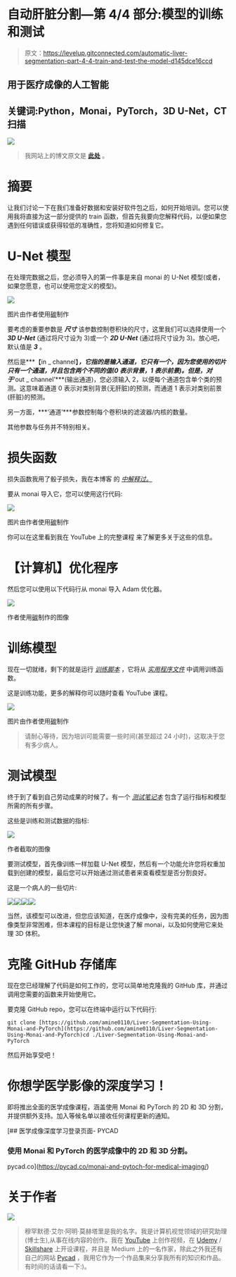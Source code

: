 # 自动肝脏分割—第 4/4 部分:模型的训练和测试

> 原文：<https://levelup.gitconnected.com/automatic-liver-segmentation-part-4-4-train-and-test-the-model-d145dce16ccd>

## 用于医疗成像的人工智能

## 关键词:Python，Monai，PyTorch，3D U-Net，CT 扫描

![](img/70c675dcd1c8933cf543bfc00484ddea.png)

> 我网站上的博文原文是 [**此处**](https://pycad.co/liver-segmentation-part-4/) 。

# 摘要

让我们讨论一下在我们准备好数据和安装好软件包之后，如何开始培训。您可以使用我将直接为这一部分提供的 train 函数，但首先我要向您解释代码，以便如果您遇到任何错误或获得较低的准确性，您将知道如何修复它。

# U-Net 模型

在处理完数据之后，您必须导入的第一件事是来自 monai 的 U-Net 模型(或者，如果您愿意，也可以使用您定义的模型)。

![](img/9e076139046faccd6998f8ade3987b29.png)

图片由作者使用[碳](https://carbon.now.sh/)制作

要考虑的重要参数是 ***尺寸*** 该参数控制卷积块的尺寸，这里我们可以选择使用一个 ***3D U-Net*** (通过将尺寸设为 3)或一个 ***2D U-Net*** (通过将尺寸设为 3)。放心吧，默认值是 ***3*** 。

然后是***【in _ channel】***，它指的是输入通道，它只有一个，因为您使用的切片只有一个通道，并且包含两个不同的值(0 表示背景，1 表示前景)。但是，对于***‘out _ channel’***(输出通道)，您必须输入 2，以便每个通道包含单个类的预测。这意味着通道 0 表示对类别背景(无肝脏)的预测，而通道 1 表示对类别前景(肝脏)的预测。

另一方面，***‘通道’***参数控制每个卷积块的滤波器/内核的数量。

其他参数与任务并不特别相关。

# 损失函数

损失函数我用了骰子损失，我在本博客 的 [*中解释过。*](https://pycad.co/the-difference-between-dice-and-dice-loss/)

要从 monai 导入它，您可以使用这行代码:

![](img/620acd61e23c47831a948cbb494d4685.png)

图片由作者使用[碳](https://carbon.now.sh/)制作

你可以在这里看到我在 YouTube 上的完整课程 来了解更多关于这些的信息。

# 【计算机】优化程序

然后您可以使用以下代码行从 monai 导入 Adam 优化器。

![](img/070b575cc68b821f94db75829b518278.png)

作者使用[碳](https://carbon.now.sh/)制作的图像

# 训练模型

现在一切就绪，剩下的就是运行 [*训练脚本*](https://github.com/amine0110/Liver-Segmentation-Using-Monai-and-PyTorch/blob/main/train.py) ，它将从 [*实用程序文件*](https://github.com/amine0110/Liver-Segmentation-Using-Monai-and-PyTorch/blob/main/utilities.py) 中调用训练函数。

这是训练功能，更多的解释你可以随时查看 YouTube 课程。

![](img/283864260fe5b5a0b78b7c2cbd3cd640.png)

图片由作者使用[碳](https://carbon.now.sh/)制作

> 请耐心等待，因为培训可能需要一些时间(甚至超过 24 小时)，这取决于您有多少病人。

# 测试模型

终于到了看到自己劳动成果的时候了。有一个 [*测试笔记本*](https://github.com/amine0110/Liver-Segmentation-Using-Monai-and-PyTorch/blob/main/testing.ipynb) 包含了运行指标和模型所需的所有步骤。

这些是训练和测试数据的指标:

![](img/55db01a6b665f6f48b1626971b4287b2.png)

作者截取的图像

要测试模型，首先像训练一样加载 U-Net 模型，然后有一个功能允许您将权重加载到创建的模型，最后您可以开始通过测试患者来查看模型是否分割良好。

这是一个病人的一些切片:

![](img/8970e0d2a76c7a016557c14a8509876d.png)![](img/ab6d78c5dc7957038fdfee04b315e983.png)![](img/515edeb76f8d1afb75687e57a77d6e4f.png)![](img/216c5abd24653f510e8d6a07bf66c557.png)

当然，该模型可以改进，但您应该知道，在医疗成像中，没有完美的任务，因为图像类型非常困难，但本课程的目标是让您快速了解 monai，以及如何使用它来处理 3D 体积。

# 克隆 GitHub 存储库

现在您已经理解了代码是如何工作的，您可以简单地克隆我的 GitHub 库，并通过调用您需要的函数来开始使用它。

要克隆 GitHub repo，您可以在终端中运行以下代码行:

```
git clone [https://github.com/amine0110/Liver-Segmentation-Using-Monai-and-PyTorch](https://github.com/amine0110/Liver-Segmentation-Using-Monai-and-PyTorch)cd ./Liver-Segmentation-Using-Monai-and-PyTorch
```

然后开始享受吧！

# 你想学医学影像的深度学习！

即将推出全面的医学成像课程，涵盖使用 Monai 和 PyTorch 的 2D 和 3D 分割，并提供额外支持。加入等候名单以接收任何课程更新的通知。

[](https://pycad.co/monai-and-pytoch-for-medical-imaging/) [## 医学成像深度学习登录页面- PYCAD

### 使用 Monai 和 PyTorch 的医学成像中的 2D 和 3D 分割。

pycad.co](https://pycad.co/monai-and-pytoch-for-medical-imaging/) 

# 关于作者

![](img/a63728072bb7aad61aa54e730b7e5e5c.png)

> 穆罕默德·艾尔·阿明·莫赫塔里是我的名字。我是计算机视觉领域的研究助理(博士生),从事在线内容的创作。我在 [YouTube](https://www.youtube.com/channel/UCdYyILlPlehK4fKS5DiuMXQ) 上创作视频，在 [Udemy](https://www.udemy.com/user/pycad-2/) / [Skillshare](https://www.skillshare.com/user/pycad) 上开设课程，并且是 Medium 上的一名作家，除此之外我还有自己的网站 [Pycad](https://pycad.co/) ，我用它作为一个作品集来分享我所有的知识和作品。有时间的话请看一下:)。
